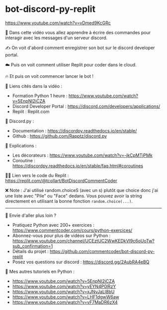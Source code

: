 # bot-discord-py-replit
https://www.youtube.com/watch?v=vDmed9KcGRc

💬 Dans cette vidéo vous allez apprendre à écrire des commandes pour interagir avec les messages d'un serveur discord.

✍️ On voit d'abord comment enregistrer son bot sur le discord developer portal.

☁️ Puis on voit comment utiliser Replit pour coder dans le cloud.

🔥 Et puis on voit commencer lancer le bot ! 

🔗 Liens cités dans la vidéo :
- Formation Python 1 heure : https://www.youtube.com/watch?v=5EnpNI2iCZA
- Discord Developer Portal : https://discord.com/developers/applications/
- Replit : Replit.com

🤖 Discord.py :
- Documentation : https://discordpy.readthedocs.io/en/stable/
- Github : https://github.com/Rapptz/discord.py

📖 Explications :
- Les décorateurs : https://www.youtube.com/watch?v=-jkCpMTjPMk
- Coroutine :  https://discordpy.readthedocs.io/en/stable/faq.html#coroutines

👨‍💻 Lien vers le code du Replit : https://replit.com/@tcollart/BotDiscordCommentCoder

❌ Note :
J'ai utilisé random.choiceS (avec un s) plutôt que choice donc j'ai une liste avec "Pile" ou "Face" dedans. Vous pouvez avoir la string directement en utilisant la bonne fonction `random.choice(...)`.

---

🚀 Envie d'aller plus loin ?
- Pratiquez Python avec 200+ exercices : https://www.commentcoder.com/cours/python-exercices/
- Abonnez-vous pour plus de vidéos sur Python : https://www.youtube.com/channel/UCEztUC2WwKEDkVl9c6oUoTw?sub_confirmation=1
- Détails du projet : https://github.com/commentcoder/bot-discord-py-replit
- Posez vos questions sur discord : https://discord.gg/2AubRA4eBQ

🐍 Mes autres tutoriels en Python :
- https://www.youtube.com/watch?v=5EnpNI2iCZA 
- https://www.youtube.com/watch?v=yEYN4P0lRzY
- https://www.youtube.com/watch?v=xJNvJaLl8bU
- https://www.youtube.com/watch?v=LHF1dgwW6aw
- https://www.youtube.com/watch?v=vF7MaDR6zX4
